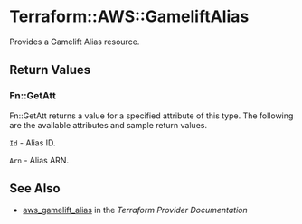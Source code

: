 # Terraform::AWS::GameliftAlias

Provides a Gamelift Alias resource.

## Return Values

### Fn::GetAtt

Fn::GetAtt returns a value for a specified attribute of this type. The following are the available attributes and sample return values.

`Id` - Alias ID.

`Arn` - Alias ARN.

## See Also

* [aws_gamelift_alias](https://www.terraform.io/docs/providers/aws/r/gamelift_alias.html) in the _Terraform Provider Documentation_